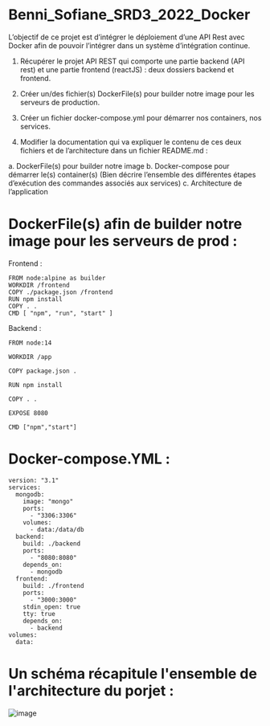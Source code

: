 # Benni_Sofiane_SRD3_2022_Docker


L’objectif de ce projet est d’intégrer le déploiement d’une API Rest avec Docker afin de pouvoir l’intégrer dans un système d’intégration continue.

1. Récupérer le projet API REST qui comporte une partie backend (API rest) et une partie
frontend (reactJS) : deux dossiers backend et frontend.

2. Créer un/des fichier(s) DockerFile(s) pour builder notre image pour les serveurs de production.

3. Créer un fichier docker-compose.yml pour démarrer nos containers, nos services.
 
4. Modifier la documentation qui va expliquer le contenu de ces deux fichiers et de l’architecture dans un fichier README.md :

a. DockerFile(s) pour builder notre image
b. Docker-compose pour démarrer le(s) container(s) (Bien décrire l’ensemble des différentes étapes d’exécution des commandes associés aux services)
c. Architecture de l’application


# DockerFile(s) afin de builder notre image pour les serveurs de prod :

Frontend : 

```
FROM node:alpine as builder
WORKDIR /frontend
COPY ./package.json /frontend
RUN npm install
COPY . .
CMD [ "npm", "run", "start" ]

```

Backend :

```
FROM node:14

WORKDIR /app

COPY package.json .

RUN npm install

COPY . .

EXPOSE 8080

CMD ["npm","start"] 

```

# Docker-compose.YML :

```
version: "3.1"
services:
  mongodb:
    image: "mongo"
    ports:
      - "3306:3306"
    volumes:
      - data:/data/db
  backend:
    build: ./backend
    ports:
      - "8080:8080"
    depends_on:
      - mongodb
  frontend:
    build: ./frontend
    ports:
      - "3000:3000"
    stdin_open: true
    tty: true
    depends_on:
      - backend
volumes:
  data:
```
# Un schéma récapitule l'ensemble de l'architecture du porjet :

![image](https://user-images.githubusercontent.com/105608933/168494720-12952384-c3a6-406e-a555-0fb47fc24647.png)

